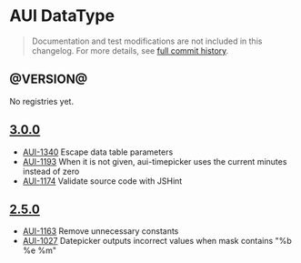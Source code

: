 # AUI DataType

> Documentation and test modifications are not included in this changelog. For more details, see [full commit history](https://github.com/liferay/alloy-ui/commits/master/src/aui-datatype).

## @VERSION@

No registries yet.

## [3.0.0](https://github.com/liferay/alloy-ui/releases/tag/3.0.0)

* [AUI-1340](https://issues.liferay.com/browse/AUI-1340) Escape data table parameters
* [AUI-1193](https://issues.liferay.com/browse/AUI-1193) When it is not given, aui-timepicker uses the current minutes instead of zero
* [AUI-1174](https://issues.liferay.com/browse/AUI-1174) Validate source code with JSHint

## [2.5.0](https://github.com/liferay/alloy-ui/releases/tag/2.5.0)

* [AUI-1163](https://issues.liferay.com/browse/AUI-1163) Remove unnecessary constants
* [AUI-1027](https://issues.liferay.com/browse/AUI-1027) Datepicker outputs incorrect values when mask contains "%b %e %m"